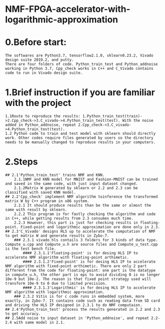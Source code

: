 # NMF-FPGA-accelerator-with-logarithmic-approximation

# 0.Before start: 
	The softwares are Python3.7, tensorflow2.1.0, sklearn0.23.2, Vivado design suite 2019.2, and putty.
	There are four folders of code. Python_train_test and Python_addnoise working in Python 3.7, Cpp_check works in C++ and C_Vivado contains code to run in Vivado design suite.

# 1.Brief instruction if you are familiar with the project
	1.1Route to reproduce the results: 1.Python_train_test(train)->2.Cpp_check->3.C_vivado->4.Python_train_test(test). With the noise added in Python_addnoise, repeat 2.Cpp_check->3.C_vivado->4.Python_train_test(test).
	1.2 Python code to train and test model with sklearn should directly work. Other codes require files generated by users so the directory needs to be manually changed to reproduce results in your computers.

# 2.Steps
	## 2.1'Python_train_test' trains NMF and KNN. 
		2.1.1NMF and KNN model for MNIST and Fashion-MNIST can be trained and saved in the same code, with just input dataset changed.
		2.1.2Matrix W generated by sklearn or 2.2 and 2.3 can be classified with saved KNN model. 
	## 2.2'Cpp_check' implement NMF algorithm toinference the transformed matrix W by C++ program in x86 system.
		2.2.1 It should produce results than be the same or almost the same with result by sklearn.
		2.2.2 This program is for fastly checking the algorithm and code in C++, while getting results from 2.3 consumes much time.
		2.2.3 However, this part is just for checking results in floating-point. Fixed-point and logarithmic approximation are done only in 2.3.
	## 2.3'C_Vivado' designs HLS up to accelerate the computation of NMF to get matrix W and generate results in Zybo-7.
		### 2.3.1 vivado_hls contails 3 folders for 3 kinds of data type. Compute_u.cpp and Compute_u.h are source files and Compute_u_test.cpp is the test bench file.
			#### 2.3.1.1'Floating-point' is for desing HLS IP to accelerate NMF algorithm with floating-point arthimetic.
			#### 2.3.1.2'Fixed-point' is for desing HLS IP to accelerate NMF algorithm with fixed-point arthimetic. There are only 2 part different from the code for floating-point: one part is the datatype in compute_u.h, the other part is eps to avoid dividing 0 is no longer 10e-9 but 10e-2. The reason is that fixed point strategy used will transform 10e-9 to 0 due to limited precision.
			#### 2.3.1.3'Logarithmic' is for desing HLS IP to accelerate NMF algorithm with logarithmic approximation.
		### 2.3.2 Vitis is for c code runs in embedded system, more exactly, in Zybo-7. It contains code such as reading data from SD card and driving the HLS IP designed in 2.3.1 to do NMF computaion.	
	## 2.4'Python_train_test' process the results generated in 2.2 and 2.3 to get accuracy.
	## 2.5Add noise to input dataset in 'Python_addnoise', and repeat 2.2-2.4 with same model in 2.1. 
